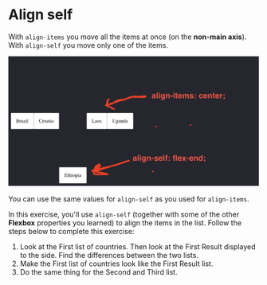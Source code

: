 # Align self

With `align-items` you move all the items at once (on the **non-main axis**).
With `align-self` you move only one of the items.

![Example of align-items vs. align-self](./ignore_this_folder/example1.png)

You can use the same values for `align-self` as you used for `align-items`.

In this exercise, you'll use `align-self` (together with some of the other **Flexbox** properties you learned) to align the items in the list. Follow the steps below to complete this exercise:

1. Look at the First list of countries. Then look at the First Result displayed to the side. Find the differences between the two lists.
2. Make the First list of countries look like the First Result list.
3. Do the same thing for the Second and Third list.